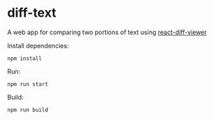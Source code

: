# diff-text

A web app for comparing two portions of text using [react-diff-viewer](https://github.com/praneshr/react-diff-viewer)

Install dependencies:

    npm install

Run:

    npm run start

Build:

    npm run build
